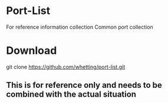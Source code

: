 # Port-List
For reference information collection Common port collection
# Download
git clone https://github.com/whetting/port-list.git
## This is for reference only and needs to be combined with the actual situation
